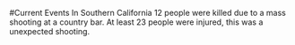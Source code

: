 #Current Events
In Southern California 12 people were killed due to a mass shooting at a country bar. 
At least 23 people were injured, this was a unexpected shooting.

